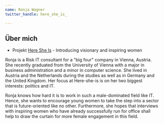 ```yaml
---
name: Ronja Wagner
twitter_handle: here_she_is_

---
```


## Über mich

* Projekt [Here She Is](https://www.here-she-is.com/) - Introducing visionary and inspiring women

Ronja is a Risk IT consultant for a "big four" company in Vienna, Austria. She recently graduated
from the University of Vienna with a major in business administration and a minor in computer
science. She lived in Austria and the Netherlands during the studies as well as in Germany and the
United Kingdom. Her focus at Here-she-is is on her two biggest interests: politics and IT.

Ronja knows how hard it is to work in such a male-dominated field like IT. Hence, she wants to encourage
young women to take the step into a sector that is future-oriented like no other. Furthermore, she
hopes that interviews with inspiring women who have already successfully run for office shall help
to draw the curtain for more female engagement in this field.
